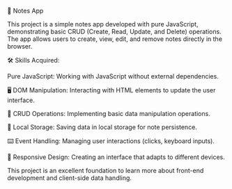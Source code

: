 📒 Notes App

This project is a simple notes app developed with pure JavaScript, demonstrating basic CRUD (Create, Read, Update, and Delete) operations. The app allows users to create, view, edit, and remove notes directly in the browser.

🛠️ Skills Acquired:

Pure JavaScript: Working with JavaScript without external dependencies.

🖥️ DOM Manipulation: Interacting with HTML elements to update the user interface.

🔄 CRUD Operations: Implementing basic data manipulation operations.

💾 Local Storage: Saving data in local storage for note persistence.

⌨️ Event Handling: Managing user interactions (clicks, keyboard inputs).

📱 Responsive Design: Creating an interface that adapts to different devices.

This project is an excellent foundation to learn more about front-end development and client-side data handling.

